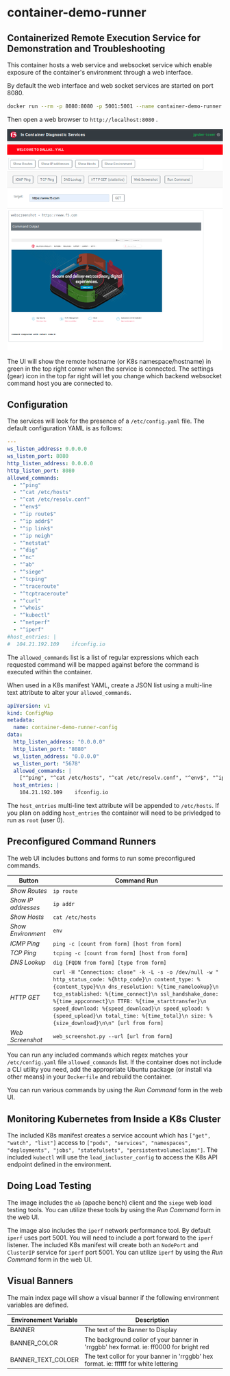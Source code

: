 # container-demo-runner

## Containerized Remote Execution Service for Demonstration and Troubleshooting

This container hosts a web service and websocket service which enable exposure of the container's environment through a web interface.

By default the web interface and web socket services are started on port 8080. 

```bash
docker run --rm -p 8080:8080 -p 5001:5001 --name container-demo-runner jgruberf5/container-demo-runner:latest
```

Then open a web browser to `http://localhost:8080` .

![Application Screenshot](https://github.com/jgruberf5/container-demo-runner/raw/main/static/application_screenshot.png)

The UI will show the remote hostname (or K8s namespace/hostname) in green in the top right corner when the service is connected. The settings (gear) icon in the top far right will let you change which backend websocket command host you are connected to.

## Configuration

The services will look for the presence of a `/etc/config.yaml` file. The default configuration YAML is as follows:

```yaml
---
ws_listen_address: 0.0.0.0
ws_listen_port: 8080
http_listen_address: 0.0.0.0
http_listen_port: 8080
allowed_commands:
  - "^ping"
  - "^cat /etc/hosts"
  - "^cat /etc/resolv.conf"
  - "^env$"
  - "^ip route$"
  - "^ip addr$"
  - "^ip link$"
  - "^ip neigh"
  - "^netstat"
  - "^dig"
  - "^nc"
  - "^ab"
  - "^siege"
  - "^tcping"
  - "^traceroute"
  - "^tcptraceroute"
  - "^curl"
  - "^whois"
  - "^kubectl"
  - "^netperf"
  - "^iperf"
#host_entries: |
#  104.21.192.109    ifconfig.io
```

The `allowed_commands` list is a list of regular expressions which each requested command will be mapped against before the command is executed within the container.

When used in a K8s manifest YAML, create a JSON list using a multi-line text attribute to alter your `allowed_commands`.

```yaml
apiVersion: v1
kind: ConfigMap
metadata:
  name: container-demo-runner-config
data:
  http_listen_address: "0.0.0.0"
  http_listen_port: "8080"
  ws_listen_address: "0.0.0.0"
  ws_listen_port: "5678"
  allowed_commands: |
    ["^ping", "^cat /etc/hosts", "^cat /etc/resolv.conf", "^env$", "^ip route$", "^ip addr$", "^ip link$", "^ip neigh", "^netstat", "^dig", "^nc", "^ab", "^siege", "^tcping", "^traceroute", "^tcptraceroute", "^curl", "^whois", "^kubectl", "^netperf", "^iperf"]
  host_entries: |
    104.21.192.109    ifconfig.io
```

The `host_entries` multi-line text attribute will be appended to `/etc/hosts`. If you plan on adding `host_entries` the container will need to be privledged to run as `root` (user 0).

## Preconfigured Command Runners

The web UI includes buttons and forms to run some preconfigured commands.

| Button | Command Run |
| ---------- | ---------- |
| *Show Routes* | `ip route` |
| *Show IP addresses* | `ip addr` |
| *Show Hosts* | `cat /etc/hosts` |
| *Show Environment* | `env` |
| *ICMP Ping* | `ping -c [count from form] [host from form]` |
| *TCP Ping* | `tcping -c [count from form] [host from form]` |
| *DNS Lookup* | `dig [FQDN from form] [type from form]` |
| *HTTP GET* | `curl -H "Connection: close" -k -L -s -o /dev/null -w " http_status_code: %{http_code}\n content_type: %{content_type}%\n dns_resolution: %{time_namelookup}\n tcp_established: %{time_connect}\n ssl_handshake_done: %{time_appconnect}\n TTFB: %{time_starttransfer}\n speed_download: %{speed_download}\n speed_upload: %{speed_upload}\n total_time: %{time_total}\n size: %{size_download}\n\n" [url from form]`|
| *Web Screenshot* | `web_screenshot.py --url [url from form]` |

You can run any included commands which regex matches your `/etc/config.yaml` file `allowed_commands` list. If the container does not include a CLI utility you need, add the appropriate Ubuntu package (or install via other means) in your `Dockerfile` and rebuild the container.

You can run various commands by using the *Run Command* form in the web UI.

## Monitoring Kubernetes from Inside a K8s Cluster

The included K8s manifest creates a service account which has `["get", "watch", "list"]` access to `["pods", "services", "namespaces", "deployments", "jobs", "statefulsets", "persistentvolumeclaims"]`. The included `kubectl` will use the `load_incluster_config` to access the K8s API endpoint defined in the environment.

## Doing Load Testing

The image includes the `ab` (apache bench) client and the `siege` web load testing tools. You can utilize these tools by using the *Run Command* form in the web UI.

The image also includes the `iperf` network performance tool. By default `iperf` uses port 5001. You will need to include a port forward to the `iperf` listener. The included K8s manifest will create both an `NodePort` and `ClusterIP` service for `iperf` port 5001. You can utilize `iperf` by using the *Run Command* form in the web UI.

## Visual Banners

The main index page will show a visual banner if the following environment variables are defined.

| Environement Variable | Description |
| ---------- | ---------- |
| BANNER | The text of the Banner to Display |
| BANNER_COLOR | The background collor of your banner in 'rrggbb' hex format. ie: ff0000 for bright red |
| BANNER_TEXT_COLOER | The text collor for your banner in 'rrggbb' hex format. ie: ffffff for white lettering |